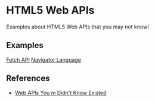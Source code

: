 # HTML5 Web APIs

Examples about HTML5 Web APIs that you may not know!

## Examples

[Fetch API](https://edysegura.github.com/html5-apis/fetch)
[Navigator Language](https://edysegura.github.com/html5-apis/navigator-language)

## References

- [Web APIs You m Didn't Know Existed](https://www.youtube.com/watch?v=EZpdEljk5dY)